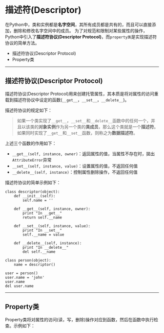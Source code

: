 # 描述符(Descriptor)

在Python中，类和实例都是**名字空间**，其所有成员都是共有的，而且可以直接添加，删除和修改名字空间中的成员。
为了对规范和限制对某些属性的操作，Python中引入了**描述符协议(Descriptor Protocol)**，而`property类`是实现描述符协议的简单方法。

+ 描述符协议(Descriptor Protocol)
+ Property类

--------------------------------------------------------------------------------
## 描述符协议(Descriptor Protocol)
描述符协议(Descriptor Protocol)用来创建托管属性，其本质是将对属性的访问重载到描述符协议中设定的函数(`__get__`，`__set__`，`__delete__`)。

描述符协议的规定如下：

> 如果一个类实现了`__get__`，`__set__`和`__delete__`函数中的任何一个，并且以该类的**对象实例**作为另一个类的**类成员**，那么这个类就是一个**描述符**。如果同时实现了`__get__`和`__set__`函数，则称之为**数据描述符**。

上述三个函数的作用如下：
+ `__get__(self, instance, owner)`：返回属性的值，当属性不存在时，拋出`AttributeError`异常
+ `__set__(self, instance, value)`：设置属性的值，不返回任何值
+ `__delete__(self, instance)`：控制属性删除操作，不返回任何值

描述符协议的简单示例如下：
```
class descriptor(object):
	def __init__(self):
		self.name = ''

	def __get__(self, instance, owner):
		print "In __get__"
		return self.__name
	
	def __set__(self, instance, value):
		print "In __set__"
		self.__name = value
	
	def __delete__(self, instance):
		print "In __delete__"
		del self.__name
	
class person(object):
	name = descriptor()

user = person()
user.name = 'john'
user.name
del user.name
```

--------------------------------------------------------------------------------
## Property类
Property类将对属性的访问(读，写，删除)操作对应到函数，然后在函数中执行检查。示例如下：
```

```
